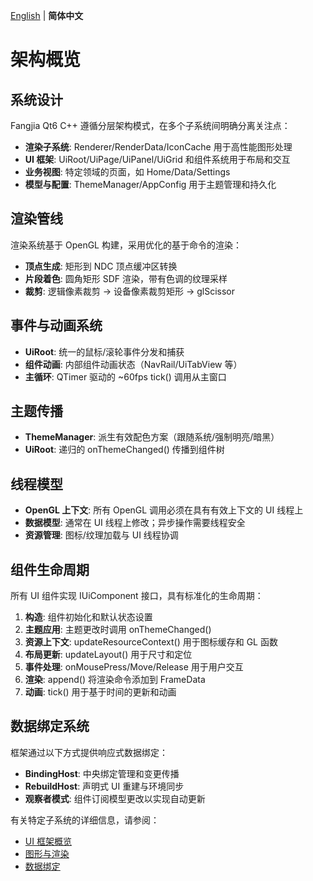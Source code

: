[English](../../doc/architecture/overview.md) | **简体中文**

# 架构概览

## 系统设计

Fangjia Qt6 C++ 遵循分层架构模式，在多个子系统间明确分离关注点：

- **渲染子系统**: Renderer/RenderData/IconCache 用于高性能图形处理
- **UI 框架**: UiRoot/UiPage/UiPanel/UiGrid 和组件系统用于布局和交互
- **业务视图**: 特定领域的页面，如 Home/Data/Settings
- **模型与配置**: ThemeManager/AppConfig 用于主题管理和持久化

## 渲染管线

渲染系统基于 OpenGL 构建，采用优化的基于命令的渲染：

- **顶点生成**: 矩形到 NDC 顶点缓冲区转换
- **片段着色**: 圆角矩形 SDF 渲染，带有色调的纹理采样
- **裁剪**: 逻辑像素裁剪 → 设备像素裁剪矩形 → glScissor

## 事件与动画系统

- **UiRoot**: 统一的鼠标/滚轮事件分发和捕获
- **组件动画**: 内部组件动画状态（NavRail/UiTabView 等）
- **主循环**: QTimer 驱动的 ~60fps tick() 调用从主窗口

## 主题传播

- **ThemeManager**: 派生有效配色方案（跟随系统/强制明亮/暗黑）
- **UiRoot**: 递归的 onThemeChanged() 传播到组件树

## 线程模型

- **OpenGL 上下文**: 所有 OpenGL 调用必须在具有有效上下文的 UI 线程上
- **数据模型**: 通常在 UI 线程上修改；异步操作需要线程安全
- **资源管理**: 图标/纹理加载与 UI 线程协调

## 组件生命周期

所有 UI 组件实现 IUiComponent 接口，具有标准化的生命周期：

1. **构造**: 组件初始化和默认状态设置
2. **主题应用**: 主题更改时调用 onThemeChanged()
3. **资源上下文**: updateResourceContext() 用于图标缓存和 GL 函数
4. **布局更新**: updateLayout() 用于尺寸和定位
5. **事件处理**: onMousePress/Move/Release 用于用户交互
6. **渲染**: append() 将渲染命令添加到 FrameData
7. **动画**: tick() 用于基于时间的更新和动画

## 数据绑定系统

框架通过以下方式提供响应式数据绑定：

- **BindingHost**: 中央绑定管理和变更传播
- **RebuildHost**: 声明式 UI 重建与环境同步
- **观察者模式**: 组件订阅模型更改以实现自动更新

有关特定子系统的详细信息，请参阅：
- [UI 框架概览](../presentation/ui-framework/overview.md)
- [图形与渲染](../infrastructure/gfx.md)
- [数据绑定](../presentation/binding.md)